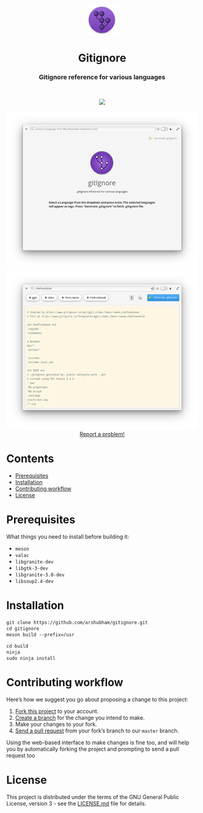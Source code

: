 <div align="center">
  <span align="center">     <a href="https://appcenter.elementary.io/com.github.arshubham.gitignore"><img width="80" height="80" class="center" src="https://raw.githubusercontent.com/arshubham/gitignore/master/data/images/com.github.arshubham.gitignore.png" alt="Icon">    </a></span>
  <h1 align="center">Gitignore</h1>
  <h3 align="center">Gitignore reference for various languages</h3>
</div>

<br/>

<p align="center">
  <a href="https://github.com/arshubham/gitignore/blob/master/LICENSE.md">
    <img src="https://img.shields.io/badge/license-GPLv3-brightgreen.svg">
  </a>
</p>

<p align="center">
    <img  src="https://raw.githubusercontent.com/arshubham/gitignore/master/data/images/Screenshot-1.png" alt="Screenshot-1"> <br>
    <img  src="https://raw.githubusercontent.com/arshubham/gitignore/master/data/images/Screenshot-3.png" alt="Screenshot-3"> <br>
  <a href="https://github.com/arshubham/gitignore/issues"> Report a problem! </a>
</p>

# Contents
 - [Prerequisites](https://github.com/manavbabber/gitignore#prerequisites)
 - [Installation](https://github.com/manavbabber/gitignore#installation)
 - [Contributing workflow](https://github.com/manavbabber/gitignore/blob/master/README.md#contributing-workflow)
 - [License](https://github.com/manavbabber/gitignore#-license-)

# Prerequisites
What things you need to install before building it:
 - `meson`
 - `valac`
 - `libgranite-dev`
 - `libgtk-3-dev`
 - `libgranite-3.0-dev`
 - `libsoup2.4-dev`


# Installation

```
git clone https://github.com/arshubham/gitignore.git
cd gitignore
meson build --prefix=/usr
```
 
```
cd build
ninja
sudo ninja install
```
# Contributing workflow
Here’s how we suggest you go about proposing a change to this project:

1. [Fork this project][fork] to your account.
2. [Create a branch][branch] for the change you intend to make.
3. Make your changes to your fork.
4. [Send a pull request][pr] from your fork’s branch to our `master` branch.

Using the web-based interface to make changes is fine too, and will help you
by automatically forking the project and prompting to send a pull request too

[fork]: https://help.github.com/articles/fork-a-repo/
[branch]: https://help.github.com/articles/creating-and-deleting-branches-within-your-repository
[pr]: https://help.github.com/articles/using-pull-requests/

# License 
This project is distributed under the terms of the GNU General Public License, version 3 - see the [LICENSE.md](LICENSE.md) file for details.
